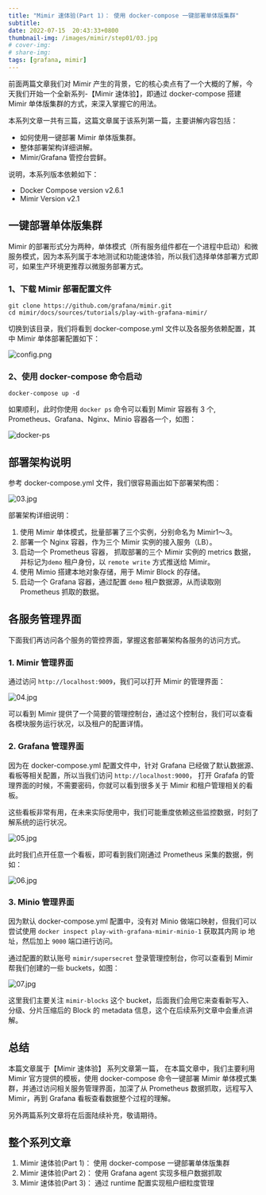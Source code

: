 ```yaml
---
title: "Mimir 速体验(Part 1)： 使用 docker-compose 一键部署单体版集群"
subtitle: 
date: 2022-07-15  20:43:33+0800
thumbnail-img: /images/mimir/step01/03.jpg
# cover-img: 
# share-img: 
tags: [grafana, mimir]
---
```


前面两篇文章我们对 Mimir 产生的背景，它的核心卖点有了一个大概的了解，今天我们开始一个全新系列-【Mimir 速体验】，即通过 docker-compose 搭建 Mimir 单体版集群的方式，来深入掌握它的用法。

本系列文章一共有三篇，这篇文章属于该系列第一篇，主要讲解内容包括：

- 如何使用一键部署 Mimir 单体版集群。
- 整体部署架构详细讲解。
- Mimir/Grafana 管控台尝鲜。

说明，本系列版本依赖如下： 

- Docker Compose version v2.6.1
- Mimir Version v2.1

## 一键部署单体版集群

Mimir 的部署形式分为两种，单体模式（所有服务组件都在一个进程中启动）和微服务模式，因为本系列属于本地测试和功能速体验，所以我们选择单体部署方式即可，如果生产环境更推荐以微服务部署方式。

### 1、下载 Mimir 部署配置文件

```
git clone https://github.com/grafana/mimir.git
cd mimir/docs/sources/tutorials/play-with-grafana-mimir/
```

切换到该目录，我们将看到 docker-compose.yml 文件以及各服务依赖配置，其中 Mimir 单体部署配置如下：

![config.png](/images/mimir/step01/01.jpg)

### 2、使用 docker-compose 命令启动

```
docker-compose up -d
```

如果顺利，此时你使用 `docker ps`  命令可以看到 Mimir 容器有 3 个, Prometheus、Grafana、Nginx、Minio 容器各一个，如图：

![docker-ps](/images/mimir/step01/02.jpg)

## 部署架构说明

参考 docker-compose.yml 文件，我们很容易画出如下部署架构图：

![03.jpg](/images/mimir/step01/03.jpg)

部署架构详细说明：

1. 使用 Mimir 单体模式，批量部署了三个实例，分别命名为 Mimir1～3。
2. 部署一个 Nginx 容器，作为三个 Mimir 实例的接入服务（LB）。
3. 启动一个 Prometheus 容器， 抓取部署的三个 Mimir 实例的 metrics 数据，并标记为`demo` 租户身份，以 `remote write` 方式推送给 Mimir。
4. 使用 Mimio 搭建本地对象存储，用于 Mimir Block 的存储。
5. 启动一个 Grafana 容器，通过配置 `demo` 租户数据源，从而读取刚 Prometheus 抓取的数据。

## 各服务管理界面

下面我们再访问各个服务的管控界面，掌握这套部署架构各服务的访问方式。

### 1. Mimir 管理界面

通过访问 `http://localhost:9009`，我们可以打开 Mimir 的管理界面：

![04.jpg](/images/mimir/step01/04.jpg)

可以看到 Mimir 提供了一个简要的管理控制台，通过这个控制台，我们可以查看各模块服务运行状况，以及租户的配置详情。

### 2. Grafana 管理界面

因为在 docker-compose.yml 配置文件中，针对 Grafana 已经做了默认数据源、看板等相关配置，所以当我们访问 `http://localhost:9000`， 打开 Grafafa 的管理界面的时候，不需要密码，你就可以看到很多关于 Mimir 和租户管理相关的看板。

这些看板非常有用，在未来实际使用中，我们可能重度依赖这些监控数据，时刻了解系统的运行状况。

![05.jpg](/images/mimir/step01/05.jpg)

此时我们点开任意一个看板，即可看到我们刚通过 Prometheus 采集的数据，例如：

![06.jpg](/images/mimir/step01/06.jpg)

### 3. Minio 管理界面

因为默认 docker-compose.yml 配置中，没有对 Minio 做端口映射，但我们可以尝试使用 `docker inspect play-with-grafana-mimir-minio-1` 获取其内网 ip 地址，然后加上 `9000` 端口进行访问。

通过配置的默认账号 `mimir/supersecret` 登录管理控制台，你可以查看到 Mimir 帮我们创建的一些 buckets，如图：

![07.jpg](/images/mimir/step01/07.jpg)

这里我们主要关注 `mimir-blocks` 这个 bucket，后面我们会用它来查看新写入、分级、分片压缩后的 Block 的 metadata 信息，这个在后续系列文章中会重点讲解。

## 总结

本篇文章属于【Mimir 速体验】 系列文章第一篇， 在本篇文章中，我们主要利用 Mimir 官方提供的模板，使用 docker-compose 命令一键部署 Mimir 单体模式集群，并通过访问相关服务管理界面，加深了从 Prometheus 数据抓取，远程写入 Mimir，再到 Grafana 看板查看数据整个过程的理解。

另外两篇系列文章将在后面陆续补充，敬请期待。

## 整个系列文章

1. Mimir 速体验(Part 1)： 使用 docker-compose 一键部署单体版集群
2. Mimir 速体验(Part 2)： 使用 Grafana agent 实现多租户数据抓取
3. Mimir 速体验(Part 3)： 通过 runtime 配置实现租户细粒度管理

